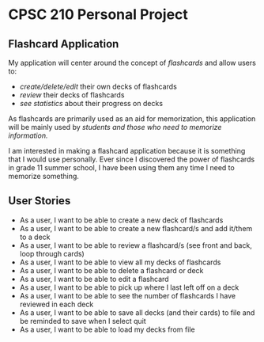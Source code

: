 # CPSC 210 Personal Project

## Flashcard  Application

My application will center around the concept
of *flashcards* and allow users to:

- *create/delete/edit* their own decks of flashcards
- *review* their decks of flashcards
- *see statistics* about their progress on decks

As flashcards are primarily used as an aid for memorization, 
this application will be mainly used by *students and those
who need to memorize information.*

I am interested in making a flashcard application because it is
something that I would use personally. Ever since I discovered the 
power of flashcards in grade 11 summer school, I have been using them
any time I need to memorize something.

## User Stories

- As a user, I want to be able to create a new deck of flashcards
- As a user, I want to be able to create a new flashcard/s and add it/them to a deck
- As a user, I want to be able to review a flashcard/s (see front and back, loop through cards)
- As a user, I want to be able to view all my decks of flashcards
- As a user, I want to be able to delete a flashcard or deck
- As a user, I want to be able to edit a flashcard
- As a user, I want to be able to pick up where I last left off on a deck
- As a user, I want to be able to see the number of flashcards I have reviewed in each deck
- As a user, I want to be able to save all decks (and their cards) to file and be reminded to save when I select quit 
- As a user, I want to be able to load my decks from file
 